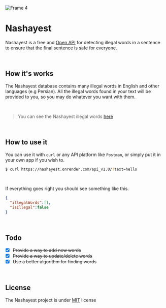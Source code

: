 ![Frame 4](https://user-images.githubusercontent.com/59373143/176819489-a4ed02c7-67e1-4c29-8dcc-05cc503fc89e.png)


# Nashayest
Nashayest is a free and [Open API](https://en.wikipedia.org/wiki/Open_API) for detecting illegal words in a sentence to ensure that the final sentence is safe for everyone.  

<br />

## How it's works
The Nashayest database contains many illegal words in English and other languages (e.g Persian). All the illegal words found in your text will be provided to you, so you may do whatever you want with them.  

<br />

> You can see the Nashayest illegal words [here](https://nashayest.onrender.com/api_v1.0/words)

<br />

## How to use it
You can use it with `curl` or any API platform like `Postman`, or simply put it in your own app if you wish to.

```sh
$ curl https://nashayest.onrender.com/api_v1.0/?text=hello 
```

<br />

If everything goes right you should see something like this.  

```json
{
  "illegalWords":[],
  "isIllegal":false
}
```

<br />

## Todo

- [X] ~~Provide a way to add new words~~
- [X] ~~Provide a way to update/delete words~~
- [X] ~~Use a better algorithm for finding words~~

<br />

## License
The Nashayest project is under [MIT](https://github.com/sttatusx/nashayest/blob/main/LICENSE) license
